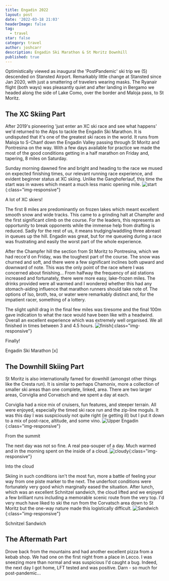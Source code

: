 ```yaml
---
title: Engadin 2022
layout: post
date: '2022-03-18 21:03'
headerImage: false
tag:
  - travel
star: false
category: travel
author: joshcarr
description: Engadin Ski Marathon & St Moritz Downhill
published: true
---
```

<div markdown="1" class="contentCont" id="scroll">
Optimistically viewed as inaugural the 'PostPandemic' ski trip we (5) descended on Stansted Airport. Remarkably little change at Stansted since Jan 2020, with just a smattering of travelers wearing masks. The Ryanair flight (both ways) was pleasantly quiet and after landing in Bergamo we headed along the side of Lake Como, over the border and Maloja pass, to St Moritz.

## The XC Skiing Part
After 2019's pioneering 'just enter an XC ski race and see what happens' we'd returned to the Alps to tackle the Engadin Ski Marathon. It is undisputed that it's one of the greatest ski races in the world. It runs from Maloja to S-Chanf down the Engadin Valley passing through St Moritz and Pontresina on the way. With a few days available for practice we made the most of the good conditions getting in a half marathon on Friday and, tapering, 8 miles on Saturday. 

Sunday morning dawned fine and bright and heading to the race we mused on expected finishing times, our relevant running race experience, and evident beginner status at XC skiing. Unlike the Ganghoferlauf, this time the start was in waves which meant a much less manic opening mile.
![start](/assets/images/Engadin2022/racestart.jpg){:class="img-responsive"}
<figcaption>A lot of XC skiers!</figcaption> 

The first 8 miles are predominantly on frozen lakes which meant excellent smooth snow and wide tracks. This came to a grinding halt at Champfer and the first significant climb on the course. For the leaders, this represents an opportunity to break opponents while the immense help from drafting is reduced. Sadly for the rest of us, it means trudging/waddling three abreast in queues up the hill. Engadin was great, but for me queueing during a race was frustrating and easily the worst part of the whole experience. 

After the Champfer hill the section from St Moritz to Pontresina, which we had recce'd on Friday, was the toughest part of the course. The snow was churned and soft, and there were a few significant inclines both upward and downward of note. This was the only point of the race where I was concerned about finishing... From halfway the frequency of aid stations increased and fortunately, there were more easy, lake-frozen miles. The drinks provided were all warmed and I wondered whether this had any stomach-aiding influence that marathon runners should take note of. The options of Iso, broth, tea, or water were remarkably distinct and, for the impatient racer, something of a lottery. 

The slight uphill drag in the final few miles was tiresome and the final 100m gave indication to what the race would have been like with a headwind. Overall an excellent experience which was extremely well organised. We all finished in times between 3 and 4.5 hours.
![finish](/assets/images/Engadin2022/finish.jpg){:class="img-responsive"}
<figcaption>Finally!</figcaption>


Engadin Ski Marathon [x]

## The Downhill Skiing Part
St Moritz is also internationally famed for downhill (amongst other things like the Cresta run). It is similar to perhaps Chamonix, more a collection of smaller ski areas than one complete, linked, area. There are two larger areas, Corviglia and Corvatsch and we spent a day at each.

Corviglia had a nice mix of cruisers, fun features, and steeper terrain. All were enjoyed, especially the timed ski race run and the zip-line moguls. It was this day I was suspiciously not quite right (ie getting ill) but I put it down to a mix of post-race, altitude, and some vino.
![Upper Engadin](/assets/images/Engadin2022/upperengadin.jpg){:class="img-responsive"}
<figcaption>From the summit</figcaption>


The next day was not so fine. A real pea-souper of a day. Much warmed and in the morning spent on the inside of a cloud. 
![cloudy](/assets/images/Engadin2022/cloudy.jpg){:class="img-responsive"}
<figcaption>Into the cloud</figcaption>


Skiing in such conditions isn't the most fun, more a battle of feeling your way from one piste marker to the next. The underfoot conditions were fortunately very good which marginally eased the situation. After lunch, which was an excellent Schnitzel sandwich, the cloud lifted and we enjoyed a few brilliant runs including a memorable scenic route from the very top. I'd very much have liked to ski the run from the Corvatsch area down to St Moritz but the one-way nature made this logistically difficult. 
![Sandwich](/assets/images/Engadin2022/sandwich.jpg){:class="img-responsive"}
<figcaption>Schnitzel Sandwich</figcaption>


## The Aftermath Part
Drove back from the mountains and had another excellent pizza from a kebab shop. We had one on the first night from a place in Lecco. I was sneezing more than normal and was suspicious I'd caught a bug. Indeed, the next day I got home, LFT tested and was positive. Darn - so much for post-pandemic...

</div>
